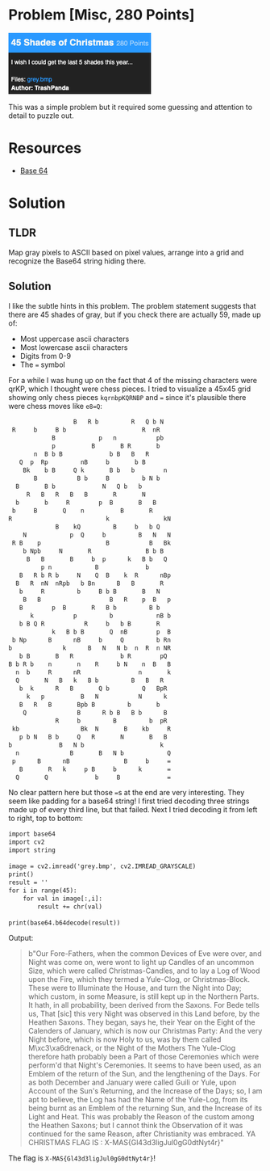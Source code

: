 # Problem [Misc, 280 Points]

![45 Shades](images/45_shades_problem.png)

This was a simple problem but it required some guessing and attention to detail to puzzle out.

# Resources

- [Base 64](https://en.wikipedia.org/wiki/Base64)

# Solution

## TLDR

Map gray pixels to ASCII based on pixel values, arrange into a grid and recognize the Base64 string hiding there.

## Solution

I like the subtle hints in this problem. The problem statement suggests that there are 45 shades of gray, but if you check there are actually 59, made up of:

- Most uppercase ascii characters
- Most lowercase ascii characters
- Digits from 0-9
- The `=` symbol

For a while I was hung up on the fact that 4 of the missing characters were qrKP, which I thought were chess pieces. I tried to visualize a 45x45 grid showing only chess pieces `kqrnbpKQRNBP` and `=` since it's plausible there were chess moves like `e8=Q`:

```
                  B   R b         R   Q b N  
 R     b     B b                     R  nR   
            B            p   n           pb  
            p          B       B R       b   
       n  B b B             b B   B   R      
   Q  p  Rp         nB     b       b B       
    Bk    b B     Q k       B b   b        n 
       B           B b     B         b N b   
  B       B b             N   Q b   b        
     R   B   R   B   B       R       N       
  b       b     R        p  B       B   B    
 b     B       Q    n          B       R     
R                          k               kN
             B    kQ         B     b   b Q   
    N            p  Q     b         B   N   N
 R B    p                  B           B   Bk
    b Npb     N       R               B b B  
     B   B       B     b  p      k   B b   Q 
         p n            B             b      
   B   R b R b     N    Q  B    k  R      nBp
  B   R  nN  nRpb   b Bn      B   B       R  
   b     R         b     B b B       B   N   
    B   B                   B   R    p  B   p
   B        p  B       R   B b         B b   
      k           p         b            nB b
   b B Q R           R     b   b B       R   
            k   B b B       Q  nB        p  B
 b Np      B      nB     b     Q         b Rn
b              k      B   N   N b  n  R  n NR
   b B       B   R             b R        pQ 
B b R b    n       n    R     b N    n  B   B
  n  b     R      nR                n       k
  Q       N   B   k   B b         B   B   R  
   b  k      R   B       Q b         Q   BpR 
     k   p          B   N           N      k 
   B   R   B       Bpb B         b       b   
    Q              B      R b B   B b      B 
             R     b         B         b  pR 
 kb                 Bk  N       B    kb     R
   p b N   B b     Q   R       N       B   B 
b             B   N b                     k  
  n              B       B   N b            Q
 p      B      nB               B     b     =
   B       R   k     p B     b      k       =
  Q       Q             b     B             =
```

No clear pattern here but those `=`s at the end are very interesting. They seem like padding for a base64 string! I first tried decoding three strings made up of every third line, but that failed. Next I tried decoding it from left to right, top to bottom:

```
import base64
import cv2
import string

image = cv2.imread('grey.bmp', cv2.IMREAD_GRAYSCALE)
print()
result = ''
for i in range(45):
	for val in image[:,i]:
		result += chr(val)

print(base64.b64decode(result))
```

Output:


> b"Our Fore-Fathers, when the common Devices of Eve were over, and Night was come on, were wont to light up Candles of an uncommon Size, which were called Christmas-Candles, and to lay a Log of Wood upon the Fire, which they termed a Yule-Clog, or Christmas-Block. These were to Illuminate the House, and turn the Night into Day; which custom, in some Measure, is still kept up in the Northern Parts. It hath, in all probability, been derived from the Saxons. For Bede tells us, That [sic] this very Night was observed in this Land before, by the Heathen Saxons. They began, says he, their Year on the Eight of the Calenders of January, which is now our Christmas Party: And the very Night before, which is now Holy to us, was by them called M\xc3\xa6drenack, or the Night of the Mothers The Yule-Clog therefore hath probably been a Part of those Ceremonies which were perform'd that Night's Ceremonies. It seems to have been used, as an Emblem of the return of the Sun, and the lengthening of the Days. For as both December and January were called Guili or Yule, upon Account of the Sun's Returning, and the Increase of the Days; so, I am apt to believe, the Log has had the Name of the Yule-Log, from its being burnt as an Emblem of the returning Sun, and the Increase of its Light and Heat. This was probably the Reason of the custom among the Heathen Saxons; but I cannot think the Observation of it was continued for the same Reason, after Christianity was embraced. YA CHRISTMAS FLAG IS : X-MAS{Gl43d3ligJul0gG0dtNyt4r}"

The flag is `X-MAS{Gl43d3ligJul0gG0dtNyt4r}`!
